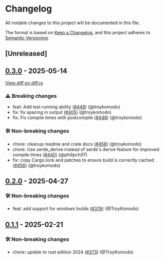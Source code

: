 # Changelog

<!--
This file is automatically generated by our release process.
DO NOT edit it directly.
If you want to add a change log entry for this package,
please create a new file in /changes.d/<pr-number>.toml
Refer to the [README.md](/changes.d/README.md) for more information.
-->

All notable changes to this project will be documented in this file.

The format is based on [Keep a Changelog](https://keepachangelog.com/en/1.0.0/),
and this project adheres to [Semantic Versioning](https://semver.org/spec/v2.0.0.html).

## [Unreleased]

## [0.3.0](https://github.com/ScuffleCloud/scuffle/releases/tag/postcompile-v0.3.0) - 2025-05-14

[View diff on diff.rs](https://diff.rs/postcompile/0.2.0/postcompile/0.3.0/Cargo.toml)

### ⚠️ Breaking changes

- feat: Add test running ability ([#448](https://github.com/scufflecloud/scuffle/pull/448)) (@troykomodo)
- fix: fix spacing in output ([#405](https://github.com/scufflecloud/scuffle/pull/405)) (@troykomodo)
- fix: Fix compile times with postcompile ([#448](https://github.com/scufflecloud/scuffle/pull/448)) (@troykomodo)

### 🛠️ Non-breaking changes

- chore: cleanup readme and crate docs ([#458](https://github.com/scufflecloud/scuffle/pull/458)) (@troykomodo)
- chore: Use serde_derive instead of serde's derive feature for improved compile times ([#440](https://github.com/scufflecloud/scuffle/pull/440)) (@philipch07)
- fix: copy Cargo.lock and patches to ensure build is correctly cached ([#456](https://github.com/scufflecloud/scuffle/pull/456)) (@troykomodo)

## [0.2.0](https://github.com/ScuffleCloud/scuffle/releases/tag/postcompile-v0.2.0) - 2025-04-27

### 🛠️ Non-breaking changes

- feat: add support for windows builds ([#378](https://github.com/scufflecloud/scuffle/pull/378)) (@TroyKomodo)

## [0.1.1](https://github.com/ScuffleCloud/scuffle/releases/tag/postcompile-v0.1.1) - 2025-02-21

### 🛠️ Non-breaking changes

- chore: update to rust edition 2024 ([#373](https://github.com/scufflecloud/scuffle/pull/373)) (@TroyKomodo)
